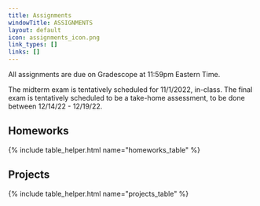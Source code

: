```yaml
---
title: Assignments
windowTitle: ASSIGNMENTS
layout: default
icon: assignments_icon.png
link_types: []
links: []
---
```


<!-- # {{ page.title }} -->

All assignments are due on Gradescope at 11:59pm Eastern Time. 

The midterm exam is tentatively scheduled for 11/1/2022, in-class. The final exam is tentatively scheduled to be a take-home assessment, to be done between 12/14/22 - 12/19/22. 

## Homeworks ##

{% include table_helper.html name="homeworks_table" %}

## Projects ##

{% include table_helper.html name="projects_table" %}